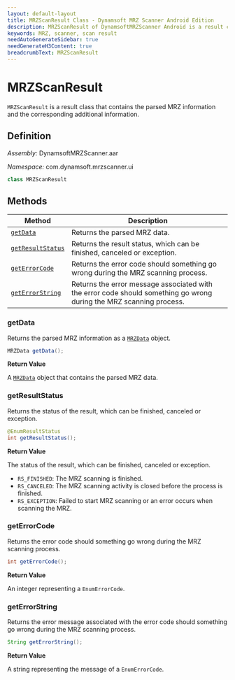 ```yaml
---
layout: default-layout
title: MRZScanResult Class - Dynamsoft MRZ Scanner Android Edition
description: MRZScanResult of DynamsoftMRZScanner Android is a result class that contains the parsed MRZ information from one scan and the additional information.
keywords: MRZ, scanner, scan result
needAutoGenerateSidebar: true
needGenerateH3Content: true
breadcrumbText: MRZScanResult
---
```


# MRZScanResult

`MRZScanResult` is a result class that contains the parsed MRZ information and the corresponding additional information.

## Definition

*Assembly:* DynamsoftMRZScanner.aar

*Namespace:* com.dynamsoft.mrzscanner.ui

```java
class MRZScanResult
```

## Methods

| Method | Description |
| ------ | ----------- |
| [`getData`](#getdata) | Returns the parsed MRZ data. |
| [`getResultStatus`](#getresultstatus) | Returns the result status, which can be finished, canceled or exception. |
| [`getErrorCode`](#geterrorcode) | Returns the error code should something go wrong during the MRZ scanning process. |
| [`getErrorString`](#geterrorstring) | Returns the error message associated with the error code should something go wrong during the MRZ scanning process. |

### getData

Returns the parsed MRZ information as a [`MRZData`](mrz-data.md) object.

```java
MRZData getData();
```

**Return Value**

A [`MRZData`](mrz-data.md) object that contains the parsed MRZ data.

### getResultStatus

Returns the status of the result, which can be finished, canceled or exception.

```java
@EnumResultStatus
int getResultStatus();
```

**Return Value**

The status of the result, which can be finished, canceled or exception.

- `RS_FINISHED`: The MRZ scanning is finished.
- `RS_CANCELED`: The MRZ scanning activity is closed before the process is finished.
- `RS_EXCEPTION`: Failed to start MRZ scanning or an error occurs when scanning the MRZ.

### getErrorCode

Returns the error code should something go wrong during the MRZ scanning process.

```java
int getErrorCode();
```

**Return Value**

An integer representing a `EnumErrorCode`.

### getErrorString

Returns the error message associated with the error code should something go wrong during the MRZ scanning process.

```java
String getErrorString();
```

**Return Value**

A string representing the message of a `EnumErrorCode`.
